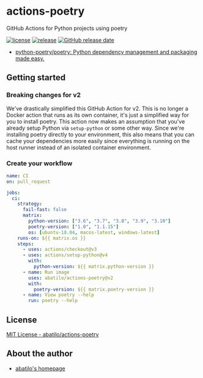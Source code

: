 # actions-poetry
GitHub Actions for Python projects using poetry

[![license](https://img.shields.io/github/license/abatilo/actions-poetry.svg)](https://github.com/abatilo/actions-poetry/blob/master/LICENSE)
[![release](https://img.shields.io/github/release/abatilo/actions-poetry.svg)](https://github.com/abatilo/actions-poetry/releases/latest)
[![GitHub release date](https://img.shields.io/github/release-date/abatilo/actions-poetry.svg)](https://github.com/abatilo/actions-poetry/releases)

- [python-poetry/poetry: Python dependency management and packaging made easy.](https://github.com/python-poetry/poetry)

## Getting started

### Breaking changes for v2

We've drastically simplified this GitHub Action for v2.
This is no longer a Docker action that runs as its own container,
it's just a simplified way for you to install poetry.
This action now makes an assumption that you've already setup Python via `setup-python` or some other way.
Since we're installing poetry directly to your environment,
this also means that you can cache your dependencies more easily since everything is running on the host runner instead of an isolated container environment.

### Create your workflow

```yaml
name: CI
on: pull_request

jobs:
  ci:
    strategy:
      fail-fast: false
      matrix:
        python-version: ["3.6", "3.7", "3.8", "3.9", "3.10"]
        poetry-version: ["1.0", "1.1.15"]
        os: [ubuntu-18.04, macos-latest, windows-latest]
    runs-on: ${{ matrix.os }}
    steps:
      - uses: actions/checkout@v3
      - uses: actions/setup-python@v4
        with:
          python-version: ${{ matrix.python-version }}
      - name: Run image
        uses: abatilo/actions-poetry@v2
        with:
          poetry-version: ${{ matrix.poetry-version }}
      - name: View poetry --help
        run: poetry --help
```

## License

[MIT License - abatilo/actions-poetry]

[MIT License - abatilo/actions-poetry]: https://github.com/abatilo/actions-poetry/blob/master/LICENSE

## About the author

- [abatilo's homepage](https://www.aaronbatilo.dev/)

